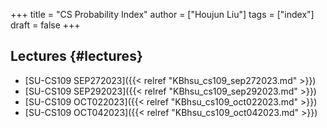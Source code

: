 +++
title = "CS Probability Index"
author = ["Houjun Liu"]
tags = ["index"]
draft = false
+++

## Lectures {#lectures}

-   [SU-CS109 SEP272023]({{< relref "KBhsu_cs109_sep272023.md" >}})
-   [SU-CS109 SEP292023]({{< relref "KBhsu_cs109_sep292023.md" >}})
-   [SU-CS109 OCT022023]({{< relref "KBhsu_cs109_oct022023.md" >}})
-   [SU-CS109 OCT042023]({{< relref "KBhsu_cs109_oct042023.md" >}})
